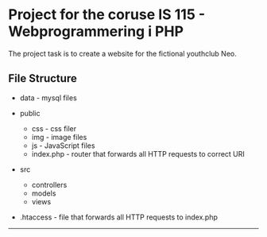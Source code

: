 # Project for the coruse IS 115 - Webprogrammering i PHP

The project task is to create a website for the fictional youthclub Neo.

## File Structure

* data - mysql files

* public
  * css - css filer
  * img - image files
  * js - JavaScript files
  * index.php - router that forwards all HTTP requests to correct URI

* src
  * controllers
  * models
  * views

* .htaccess - file that forwards all HTTP requests to index.php

---
